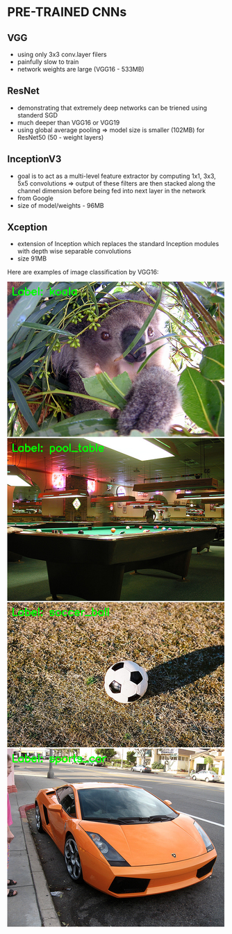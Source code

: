 # PRE-TRAINED CNNs

## VGG
- using only 3x3 conv.layer filers
- painfully slow to train
- network weights are large (VGG16 - 533MB)

## ResNet
- demonstrating that extremely deep networks can be triened using standerd SGD
- much deeper than VGG16 or VGG19
- using global average pooling => model size is smaller (102MB) for ResNet50 (50 - weight layers)

## InceptionV3
- goal is to act as a multi-level feature extractor by computing 1x1, 3x3, 5x5 convolutions
=> output of these filters are then stacked along the channel dimension before being fed into next layer in the network
- from Google
- size of model/weights - 96MB

## Xception
- extension of Inception which replaces the standard Inception modules with depth wise separable convolutions
- size 91MB

Here are examples of image classification by VGG16:

![koala](koala.png)
![pool_table](pool_table.png)
![soccer_ball](soccer_ball.png)
![sports_car](sports_car.png)
